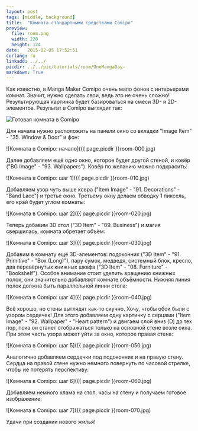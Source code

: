 ```yaml
---
layout: post
tags: [middle, background]
title:  "Комната стандартными средствами Comipo"
preview: 
  file: room.png
  width: 220
  height: 124
date:   2015-02-05 17:52:51
curlang: ru
linkadd: ../../
picdir: ../../pic/tutorials/room/OneMangaDay-
markdown: True
---
```


Как известно, в Manga Maker Comipo очень мало фонов с интерьерами комнат. Значит, нужно сделать свои, ведь это не очень сложно! Результирующая картинка будет базироваться на смеси 3D- и 2D-элементов. Результат в Comipo выглядит так:

<img src="{{ page.picdir }}Comipo-room-ready.png" alt="Готовая комната в Comipo" class="imgshad">

Для начала нужно расположить на панели окно со вкладки "Image Item" - "35. Window & Door" и фон:

![Комната в Comipo: начало]({{ page.picdir }}room-000.jpg)

Далее добавляем ещё одно окно, которое будет другой стеной, и ковёр ("BG Image" - "93. Wallpapers"). Ковёр по желанию можно подкрасить:

![Комната в Comipo: шаг 1]({{ page.picdir }}room-010.jpg)

Добавляем узор чуть выше ковра ("Item Image" - "91. Decorations" - "Band Lace") и третье окно. Третьему окну делаем обводку 1 пиксель, его край будет углом комнаты:

![Комната в Comipo: шаг 2]({{ page.picdir }}room-020.jpg)

Теперь добавим 3D стол ("3D Item" - "09. Business") и магия свершилась, комната обретает объём:

![Комната в Comipo: шаг 3]({{ page.picdir }}room-030.jpg)

Добавим в комнату ещё 3D-элементов: подоконник ("3D Item" - "91. Primitive" - "Box (Long)"), пару сумок, медведя, системный блок, кресло, два перевёрнутых книжных шкафа ("3D Item" - "08. Furniture" - "Bookshelf"). Особое внимание стоит уделить вращению книжных полок, они значительно добавляют комнате объёмности. Нижняя линия полок должна быть параллельной линии стола:

![Комната в Comipo: шаг 4]({{ page.picdir }}room-040.jpg)

Всё хорошо, но стены выглядят как-то скучно. Хочу, чтобы обои были с узором сердечек! Для этого добавляем одну картинку с серцами ("Item Image" - "92. Wallpaper" - "Heart pattern") и двигаем слой вниз (D) до тех пор, пока он станет отображаться только на основной стене возле окна. При этом часть узора может уйти за окно, которое правая стена:

![Комната в Comipo: шаг 5]({{ page.picdir }}room-050.jpg)

Аналогично добавляем сердечки под подоконник и на правую стену. Сердца на правой стене нужно немного повернуть по часовой стрелке, чтобы не потерять перспективу:

![Комната в Comipo: шаг 6]({{ page.picdir }}room-060.jpg)

Добавляем немного хлама на стол, часы на стену и получаем готовое изображение:

![Комната в Comipo: шаг 7]({{ page.picdir }}room-070.jpg)

Удачи при создании нового жилья!
